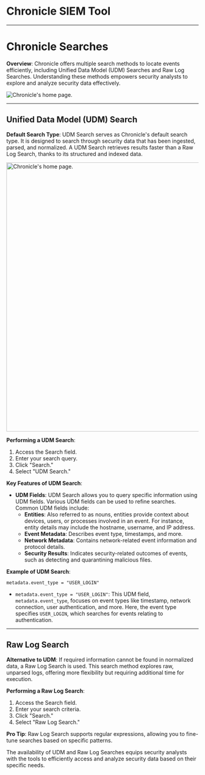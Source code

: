 # Chronicle SIEM Tool

----

# Chronicle Searches

**Overview**: Chronicle offers multiple search methods to locate events efficiently, including Unified Data Model (UDM) Searches and Raw Log Searches. Understanding these methods empowers security analysts to explore and analyze security data effectively.

<img src="https://d3c33hcgiwev3.cloudfront.net/imageAssetProxy.v1/aM2yKauvThC6hDgvWmzbSQ_0e4167e2b3ab436d92d7cab63fc844e1_7Gwfz8thmYUWWdxjQiQtHM6omUL7OLjOSSD_fShq4yrmkr7sAJs4pBDBJ2Azy26HdkyF3K50mIQEtIqW4FaA2F-eN9G1Ev4WM_Drze0i3-5-Et_l51y9nTnh9eHqQFitE0f5Yzr5YsTzf7qL-MQbDHI?expiry=1697587200000&hmac=U6hx__ZAW7yqQrOKtQzC7-77aCs9o9_QRC_pMdQD6Q0" title="" alt="Chronicle's home page." data-align="center">

---

## Unified Data Model (UDM) Search

**Default Search Type**: UDM Search serves as Chronicle's default search type. It is designed to search through security data that has been ingested, parsed, and normalized. A UDM Search retrieves results faster than a Raw Log Search, thanks to its structured and indexed data.

<img title="" src="https://d3c33hcgiwev3.cloudfront.net/imageAssetProxy.v1/JzVkQ2HKR9GWPXAVp86RDA_fd86cffb80f149308081b1743f8fc2e1_4h28Y1oIHmI1Ot2LJQBbPIZXGBM3pa5uf5XhEmIBT1gpQ6VoU64Iz0MmaDiIheqMmXzNw6ROML3r7HAMB38OwaOur8PgwJO8dLvVVWC8t7IkM63S0wkJIRvnueiI2BN1nfUtfIXgn7UG7VoW5BhLkaQ?expiry=1697587200000&hmac=07FX0itYorBYSLNW7vxqAaBTpctUf6IresPYoD5YMv0" alt="Chronicle's home page." data-align="center" width="706">

**Performing a UDM Search**:

1. Access the Search field.
2. Enter your search query.
3. Click "Search."
4. Select "UDM Search."

**Key Features of UDM Search**:

- **UDM Fields**: UDM Search allows you to query specific information using UDM fields. Various UDM fields can be used to refine searches. Common UDM fields include:
  - **Entities**: Also referred to as nouns, entities provide context about devices, users, or processes involved in an event. For instance, entity details may include the hostname, username, and IP address.
  - **Event Metadata**: Describes event type, timestamps, and more.
  - **Network Metadata**: Contains network-related event information and protocol details.
  - **Security Results**: Indicates security-related outcomes of events, such as detecting and quarantining malicious files.

**Example of UDM Search**:

```plaintext
metadata.event_type = "USER_LOGIN"
```

- `metadata.event_type = "USER_LOGIN"`: This UDM field, `metadata.event_type`, focuses on event types like timestamp, network connection, user authentication, and more. Here, the event type specifies `USER_LOGIN`, which searches for events relating to authentication.

---

## **Raw Log Search**

**Alternative to UDM**: If required information cannot be found in normalized data, a Raw Log Search is used. This search method explores raw, unparsed logs, offering more flexibility but requiring additional time for execution.

**Performing a Raw Log Search**:

1. Access the Search field.
2. Enter your search criteria.
3. Click "Search."
4. Select "Raw Log Search."

**Pro Tip**: Raw Log Search supports regular expressions, allowing you to fine-tune searches based on specific patterns. 

The availability of UDM and Raw Log Searches equips security analysts with the tools to efficiently access and analyze security data based on their specific needs.
